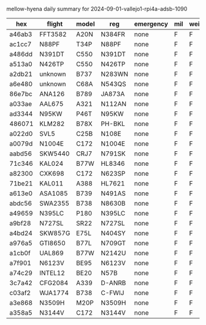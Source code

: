 mellow-hyena daily summary for 2024-09-01-vallejo1-rpi4a-adsb-1090

|hex|flight|model|reg|emergency|mil|weirdo|
|--|--|--|--|--|--|--|
|a46ab3|FFT3582|A20N|N384FR|none|F|F|
|ac1cc7|N88PF|T34P|N88PF|none|F|F|
|a486dd|N391DT|C550|N391DT|none|F|F|
|a513a0|N426TP|C550|N426TP|none|F|F|
|a2db21|unknown|B737|N283WN|none|F|F|
|a6e480|unknown|C68A|N543QS|none|F|F|
|86e7bc|ANA126|B789|JA873A|none|F|F|
|a033ae|AAL675|A321|N112AN|none|F|F|
|ad3344|N95KW|P46T|N95KW|none|F|F|
|486071|KLM282|B78X|PH-BKL|none|F|F|
|a022d0|SVL5|C25B|N108E|none|F|F|
|a0079d|N1004E|C172|N1004E|none|F|F|
|aabd56|SKW5440|CRJ7|N791SK|none|F|F|
|71c346|KAL024|B77W|HL8346|none|F|F|
|a82300|CXK698|C172|N623SP|none|F|F|
|71be21|KAL011|A388|HL7621|none|F|F|
|a613e0|ASA1085|B739|N491AS|none|F|F|
|abdc56|SWA2355|B738|N8630B|none|F|F|
|a49659|N395LC|P180|N395LC|none|F|F|
|a9bf28|N727SL|SR22|N727SL|none|F|F|
|a4bd24|SKW857G|E75L|N404SY|none|F|F|
|a976a5|GTI8650|B77L|N709GT|none|F|F|
|a1cb0f|UAL869|B77W|N2142U|none|F|F|
|a7f901|N6123V|BE95|N6123V|none|F|F|
|a74c29|INTEL12|BE20|N57B|none|F|F|
|3c7a42|CFG2084|A339|D-ANRB|none|F|F|
|c03af2|WJA1774|B738|C-FWIJ|none|F|F|
|a3e868|N3509H|M20P|N3509H|none|F|F|
|a358a5|N3144V|C172|N3144V|none|F|F|
